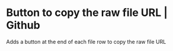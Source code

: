 # Button to copy the raw file URL | Github

Adds a button at the end of each file row to copy the raw file URL